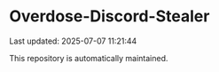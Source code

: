 # Overdose-Discord-Stealer

Last updated: 2025-07-07 11:21:44

This repository is automatically maintained.
